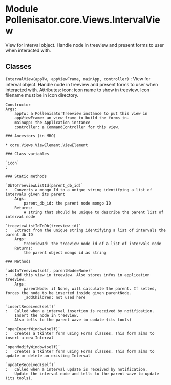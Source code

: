 Module Pollenisator.core.Views.IntervalView
===========================================
View for interval object. Handle node in treeview and present forms to user when interacted with.

Classes
-------

`IntervalView(appTw, appViewFrame, mainApp, controller)`
:   View for interval object. Handle node in treeview and present forms to user when interacted with.
    Attributes:
        icon: icon name to show in treeview. Icon filename must be in icon directory.
    
    Constructor
    Args:
        appTw: a PollenisatorTreeview instance to put this view in
        appViewFrame: an view frame to build the forms in.
        mainApp: the Application instance
        controller: a CommandController for this view.

    ### Ancestors (in MRO)

    * core.Views.ViewElement.ViewElement

    ### Class variables

    `icon`
    :

    ### Static methods

    `DbToTreeviewListId(parent_db_id)`
    :   Converts a mongo Id to a unique string identifying a list of intervals given its parent
        Args:
            parent_db_id: the parent node mongo ID
        Returns:
            A string that should be unique to describe the parent list of interval node

    `treeviewListIdToDb(treeview_id)`
    :   Extract from the unique string identifying a list of intervals the parent db ID
        Args:
            treeviewId: the treeview node id of a list of intervals node
        Returns:
            the parent object mongo id as string

    ### Methods

    `addInTreeview(self, parentNode=None)`
    :   Add this view in treeview. Also stores infos in application treeview.
        Args:
            parentNode: if None, will calculate the parent. If setted, forces the node to be inserted inside given parentNode.
            _addChildren: not used here

    `insertReceived(self)`
    :   Called when a interval insertion is received by notification.
        Insert the node in treeview.
        Also tells to the parent wave to update (its tools)

    `openInsertWindow(self)`
    :   Creates a tkinter form using Forms classes. This form aims to insert a new Interval

    `openModifyWindow(self)`
    :   Creates a tkinter form using Forms classes. This form aims to update or delete an existing Interval

    `updateReceived(self)`
    :   Called when a interval update is received by notification.
        Update the interval node and tells to the parent wave to update (its tools).